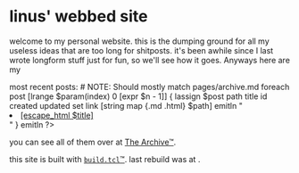 # linus' webbed site

welcome to my personal website. this is the dumping ground for all my useless
ideas that are too long for shitposts. it's been awhile since I last wrote
longform stuff just for fun, so we'll see how it goes. Anyways here are my
<? emit [set n 3] ?> most recent posts:

<?
    emitln <ul>
	# NOTE: Should mostly match pages/archive.md
	foreach post [lrange $param(index) 0 [expr $n - 1]] {
		lassign $post path title id created updated
		set link [string map {.md .html} $path]
		emitln "<li><a href=\"[escape_html $link]\">[escape_html $title]</a></li>"
	}
    emitln </ul>
?>

you can see all of them over at [The Archive&trade;](/archive.html).

this site is built with [`build.tcl`&trade;](https://github.com/linnnus/linus.onl).
last rebuild was at <? emit [clock format [clock seconds] -format {%H:%M on %d/%m/%Y}] ?>.
